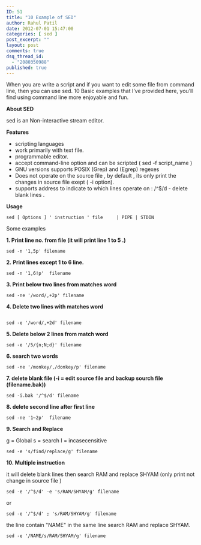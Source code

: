 ```yaml
---
ID: 51
title: "10 Example of SED"
author: Rahul Patil
date: 2012-07-01 15:47:00
categories: [ sed ]
post_excerpt: ""
layout: post
comments: true
dsq_thread_id: 
  - "2080350988"
published: true
---
```


When you are write a script and if you want to edit some file from command line, then you can use sed. 10 Basic examples that I’ve provided here, you’ll find using command line more enjoyable and fun.

**About SED**

sed is an Non-interactive stream editor.

**Features**
<ul>
<li>scripting languages</li>
<li>work primarily with text file.</li>
<li>programmable editor.</li>
<li>accept command-line option and can be scripted ( sed -f script_name )</li>
<li>GNU versions supports POSIX (Grep) and (Egrep) regexes</li>
<li>Does not operate on the source file , by default , its only print the changes in source file exept ( -i option).</li>
<li>supports address to indicate to which lines operate on : /^$/d - delete blank lines .</li>
</ul>

**Usage**

```shell
sed [ Options ] ' instruction ' file     | PIPE | STDIN
```

Some examples

<strong>1. Print line no. from file (it will print line 1 to 5 .)</strong>

```shell
sed -n '1,5p' filename
```

<strong>2.</strong> <strong>Print lines except  1 to 6 line.</strong>

```shell
sed -n '1,6!p'  filename
```

<strong>3. Print below two lines from matches word</strong>

```shell
sed -ne '/word/,+2p' filename
```

<strong>4. Delete two lines with matches word</strong>

```shell

sed -e '/word/,+2d' filename

```

<strong>5. Delete below 2 lines from match word</strong>

```shell
sed -e '/5/{n;N;d}' filename
```

<strong>6. search two words</strong>

```shell
sed -ne '/monkey/,/donkey/p' filename
```

<strong>7. delete blank file (-i = edit source file and backup sourch file (filename.bak))</strong>

```shell
sed -i.bak '/^$/d' filename
```

<strong>8. delete second line after first line</strong>

```shell
sed -ne '1~2p'  filename
```

<strong>9. Search and Replace</strong>

g = Global
s = search
I = incasecensitive

```shell
sed -e 's/find/replace/g' filename
```

<strong>10. Multiple instruction</strong>

it will delete blank lines then search RAM and replace SHYAM (only print not change in source file )

```shell
sed -e '/^$/d' -e 's/RAM/SHYAM/g' filename
```

or

```shell
sed -e '/^$/d' ; 's/RAM/SHYAM/g' filename
```

the line contain "NAME" in the same line search RAM and replace SHYAM.

```shell
sed -e '/NAME/s/RAM/SHYAM/g' filename
```
